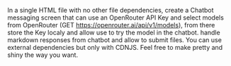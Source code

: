 In a single HTML file with no other file dependencies, create a Chatbot messaging screen that can use an OpenRouter API Key and select models from OpenRouter (GET https://openrouter.ai/api/v1/models), from there store the Key localy and allow use to try the model in the chatbot. handle markdown responses from chatbot and allow to submit files. You can use external dependencies but only with CDNJS. Feel free to make pretty and shiny the way you want.